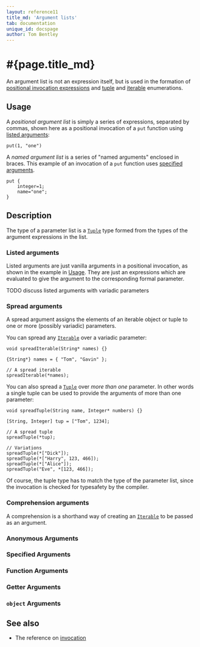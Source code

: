 ```yaml
---
layout: reference11
title_md: 'Argument lists'
tab: documentation
unique_id: docspage
author: Tom Bentley
---
```


# #{page.title_md}

An argument list is not an expression itself, but is used in the formation of 
[positional invocation expressions](../invocation/) and [tuple](../tuple/) and 
[iterable](../iterable/) enumerations.

## Usage 

A *positional argument list* is simply a series of expressions, separated by 
commas, shown here as a positional invocation of a `put` function using 
[listed arguments](#listed_arguments):

<!-- try: -->
    put(1, "one")

A *named argument list* is a series of "named arguments" enclosed in braces. 
This example of an invocation of a `put` function uses 
[specified arguments](#specified_arguments).

<!-- try: -->
    put {
        integer=1;
        name="one";
    }

## Description

The type of a parameter list is a 
[`Tuple`](#{site.urls.apidoc_current}/Tuple.type.html) type formed from the 
types of the argument expressions in the list. 

### Listed arguments

Listed arguments are just vanilla arguments in a positional invocation, as 
shown in the example in [Usage](#usage). They are just an expressions which 
are evaluated to give the argument to the corresponding formal parameter.

TODO discuss listed arguments with variadic parameters

### Spread arguments

A spread argument assigns the elements of an iterable object or tuple to 
one or more (possibly variadic) parameters.

You can spread any [`Iterable`](#{site.urls.apidoc_current}/Iterable.type.html) 
over a variadic parameter:

<!-- try: -->
    void spreadIterable(String* names) {}
    
    {String*} names = { "Tom", "Gavin" };
    
    // A spread iterable
    spreadIterable(*names);

You can also spread a [`Tuple`](#{site.urls.apidoc_current}/Tuple.type.html) 
over *more than one* parameter. In other words a single tuple can be used to 
provide the arguments of more than one parameter:

<!-- try: -->
    void spreadTuple(String name, Integer* numbers) {}
    
    [String, Integer] tup = ["Tom", 1234];
    
    // A spread tuple
    spreadTuple(*tup);
    
    // Variations
    spreadTuple(*["Dick"]);
    spreadTuple(*["Harry", 123, 466]);
    spreadTuple(*["Alice"]);
    spreadTuple("Eve", *[123, 466]);

Of course, the tuple type has to match the type of the parameter list, since
the invocation is checked for typesafety by the compiler.

### Comprehension arguments

A comprehension is a shorthand way of creating an 
[`Iterable`](#{site.urls.apidoc_current}/Iterable.type.html) 
to be passed as an argument.

### Anonymous Arguments

### Specified Arguments

### Function Arguments

### Getter Arguments

### `object` Arguments

## See also

* The reference on [invocation](../invocation)
